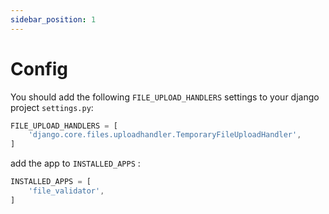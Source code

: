 ```yaml
---
sidebar_position: 1
---
```


# Config

You should add the following `FILE_UPLOAD_HANDLERS` settings to your django project `settings.py`:

```jsx title="settings.py"
FILE_UPLOAD_HANDLERS = [
    'django.core.files.uploadhandler.TemporaryFileUploadHandler',
]
```

add the app to `INSTALLED_APPS` :

```jsx title="settings.py"
INSTALLED_APPS = [
    'file_validator',
]
```
